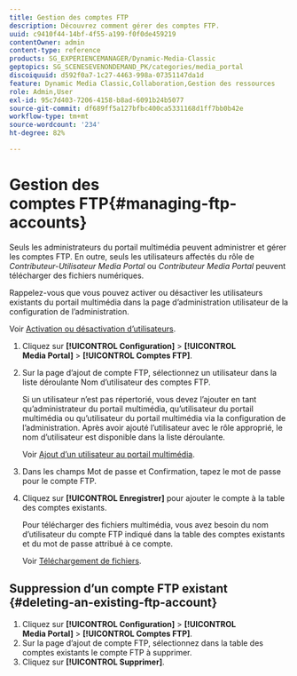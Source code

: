 ```yaml
---
title: Gestion des comptes FTP
description: Découvrez comment gérer des comptes FTP.
uuid: c9410f44-14bf-4f55-a199-f0f0de459219
contentOwner: admin
content-type: reference
products: SG_EXPERIENCEMANAGER/Dynamic-Media-Classic
geptopics: SG_SCENESEVENONDEMAND_PK/categories/media_portal
discoiquuid: d592f0a7-1c27-4463-998a-07351147da1d
feature: Dynamic Media Classic,Collaboration,Gestion des ressources
role: Admin,User
exl-id: 95c7d403-7206-4158-b8ad-6091b24b5077
source-git-commit: df689ff5a127bfbc400ca5331168d1ff7bb0b42e
workflow-type: tm+mt
source-wordcount: '234'
ht-degree: 82%

---
```


# Gestion des comptes FTP{#managing-ftp-accounts}

Seuls les administrateurs du portail multimédia peuvent administrer et gérer les comptes FTP. En outre, seuls les utilisateurs affectés du rôle de *Contributeur-Utilisateur Media Portal* ou *Contributeur Media Portal* peuvent télécharger des fichiers numériques.

Rappelez-vous que vous pouvez activer ou désactiver les utilisateurs existants du portail multimédia dans la page d’administration utilisateur de la configuration de l’administration.

Voir [Activation ou désactivation d’utilisateurs](administration-setup.md#activating_or_deactivating_users).

1. Cliquez sur **[!UICONTROL Configuration]** > **[!UICONTROL Media Portal]** > **[!UICONTROL Comptes FTP]**.
1. Sur la page d’ajout de compte FTP, sélectionnez un utilisateur dans la liste déroulante Nom d’utilisateur des comptes FTP.

   Si un utilisateur n’est pas répertorié, vous devez l’ajouter en tant qu’administrateur du portail multimédia, qu’utilisateur du portail multimédia ou qu’utilisateur du portail multimédia via la configuration de l’administration. Après avoir ajouté l’utilisateur avec le rôle approprié, le nom d’utilisateur est disponible dans la liste déroulante.

   Voir [Ajout d’un utilisateur au portail multimédia](adding-media-portal-users.md#adding_a_media_portal_user).

1. Dans les champs Mot de passe et Confirmation, tapez le mot de passe pour le compte FTP.
1. Cliquez sur **[!UICONTROL Enregistrer]** pour ajouter le compte à la table des comptes existants.

   Pour télécharger des fichiers multimédia, vous avez besoin du nom d’utilisateur du compte FTP indiqué dans la table des comptes existants et du mot de passe attribué à ce compte.

   Voir [Téléchargement de fichiers](uploading-files.md#uploading_files).

## Suppression d’un compte FTP existant {#deleting-an-existing-ftp-account}

1. Cliquez sur **[!UICONTROL Configuration]** > **[!UICONTROL Media Portal]** > **[!UICONTROL Comptes FTP]**.
1. Sur la page d’ajout de compte FTP, sélectionnez dans la table des comptes existants le compte FTP à supprimer.
1. Cliquez sur **[!UICONTROL Supprimer]**.
